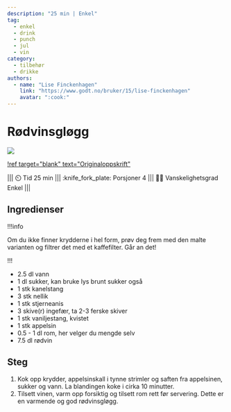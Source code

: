 ```yaml
---
description: "25 min | Enkel"
tag:
  - enkel
  - drink
  - punch
  - jul
  - vin
category:
  - tilbehør
  - drikke
authors:
  - name: "Lise Finckenhagen"
    link: "https://www.godt.no/bruker/15/lise-finckenhagen"
    avatar: ":cook:"
---
```


# Rødvinsgløgg

![](/static/rodvinsglogg/rodvinsglogg.webp)

[!ref target="blank" text="Originaloppskrift"](https://www.godt.no/oppskrifter/drikke/drinker/1412/roedvinsgloegg)

<!-- dprint-ignore-start -->
||| :timer_clock: Tid
25 min
||| :knife_fork_plate: Porsjoner
4
||| :cook: Vanskelighetsgrad
Enkel
|||
<!-- dprint-ignore-end -->

## Ingredienser

!!!info

Om du ikke finner krydderne i hel form, prøv deg frem med den malte varianten og filtrer
det med et kaffefilter. Går an det!

!!!

- 2.5 dl vann
- 1 dl sukker, kan bruke lys brunt sukker også
- 1 stk kanelstang
- 3 stk nellik
- 1 stk stjerneanis
- 3 skive(r) ingefær, ta 2-3 ferske skiver
- 1 stk vaniljestang, kvistet
- 1 stk appelsin
- 0.5 - 1 dl rom, her velger du mengde selv
- 7.5 dl rødvin

## Steg

1. Kok opp krydder, appelsinskall i tynne strimler og saften fra appelsinen, sukker og
   vann. La blandingen koke i cirka 10 minutter.
2. Tilsett vinen, varm opp forsiktig og tilsett rom rett før servering. Dette er en
   varmende og god rødvinsgløgg.
